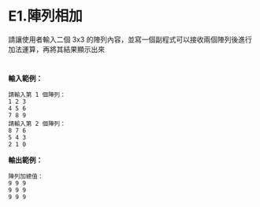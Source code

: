 # E1.陣列相加
請讓使用者輸入二個 3x3 的陣列內容，並寫一個副程式可以接收兩個陣列後進行 加法運算，再將其結果顯示出來
# 
**輸入範例：**
```
請輸入第 1 個陣列：
1 2 3
4 5 6
7 8 9
請輸入第 2 個陣列：
8 7 6
5 4 3
2 1 0
```
**輸出範例：**
```
陣列加總值：
9 9 9
9 9 9
9 9 9
```
